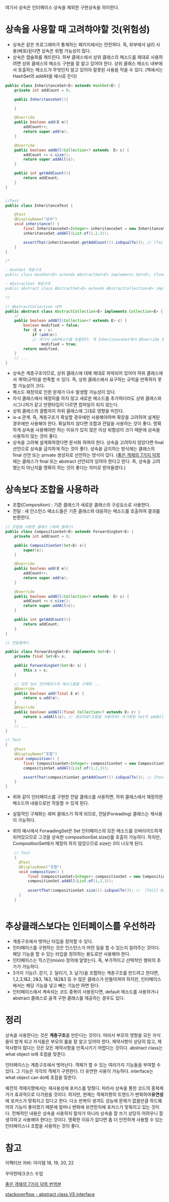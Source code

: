 여기서 상속은 인터페이스 상속을 제외한 구현상속을 의미한다.

# 상속을 사용할 때 고려햐야할 것(위험성)

-   상속은 같은 프로그래머가 통제하는 패키지에서는 안전하다. 즉, 외부에서 널리 사용(배포)된다면 상속은 위험 가능성이 많다.
-   상속은 캡슐화를 깨뜨린다. 하부 클래스에서 상위 클래스의 메소드를 제대로 사용하려면 상위 클래스의 메소드 구현을 잘 알고 있어야 한다. 상위 클래스 메소드 내부에서 호출하는 메소드가 무엇인지 알고 있어야 잘못된 사용을 막을 수 있다. (책에서는 HashSet의 addAll을 예시로 든다)

```java
public class InheritanceSet<E> extends HashSet<E> {
    private int addCount = 0;

    public InheritanceSet(){

    }

    @Override
    public boolean add(E e){
        addCount++;
        return super.add(e);
    }

    @Override
    public boolean addAll(Collection<? extends  E> c) {
        addCount += c.size();
        return super.addAll(c);
    }

    public int getAddCount(){
        return addCount;
    }
}


//Test
public class InheritanceTest {

    @Test
    @DisplayName("상속")
    void inheritance() {
        final InheritanceSet<Integer> inheritanceSet = new InheritanceSet<>();
        inheritanceSet.addAll(List.of(1,2,3));

        assertThat(inheritanceSet.getAddCount()).isEqualTo(3); // [fail] but was : 6
    }
}
```

```java
/*

- HashSet 계층구조
public class HashSet<E> extends AbstractSet<E> implements Set<E>, Cloneable, java.io.Serializable

- AbstractSet 계층구조
public abstract class AbstractSet<E> extends AbstractCollection<E> implements Set<E>

*/

// AbstractCollection 내부
public abstract class AbstractCollection<E> implements Collection<E> {
    // ...
    public boolean addAll(Collection<? extends E> c) {
        boolean modified = false;
        for (E e : c)
            if (add(e)) 
            // 여기서 add메소드를 호출한다. 즉 InheritanceSet에서 @Override 된 add를 다시 호출한다.
                modified = true;
        return modified;
    }
    // ...
}
```

-   상속은 계층구조이므로, 상위 클래스에 대해 제대로 파악되어 있어야 하위 클래스에서 계약(규약)을 만족할 수 있다. 즉, 상위 클래스에서 요구하는 규칙을 만족하지 못할 가능성이 크다.
-   메소드 재정의로 인한 문제가 다수 발생할 가능성이 있다.
-   자식 클래스에서 재정의를 하지 않고 새로운 메소드를 추가하더라도 상위 클래스와 시그니처가 같고 반환타입이 다르면 컴파일이 되지 않는다.
-   상위 클래스의 결함까지 하위 클래스에 그대로 영향을 미친다.
-   is-a 관계. 즉, 계층구조가 확실할 경우에만 사용해야하며 확장을 고려하여 설계된 경우에만 사용해야 한다. 확실하지 않다면 조합과 전달을 사용하는 것이 좋다. 명확하게 상속을 사용해야만 하는 이유가 있지 않은 이상 위험성이 크기 때문에 상속을 사용하지 않는 것이 좋다.
-   상속을 고려해 설계화하였다면 문서화 하여야 한다. 상속을 고려하지 않았다면 final 선언으로 상속을 금지하게 하는 것이 좋다. 상속을 금지하는 방식에는 클래스의 final 선언 또는 private 생성자로 선언하는 방식이 있다. ([좋은 객체의 7가지 덕목](https://codingnuri.com/seven-virtues-of-good-object/)에는 클래스가 final 또는 abstract 선언되어 있어야 한다고 한다. 즉, 상속을 고려했는지 아닌지를 명확히 하는 것이 좋다는 의미로 받아들였다.)

# 상속보다 조합을 사용하라

-   조합(Composition) : 기존 클래스가 새로운 클래스의 구성요소로 사용한다.
-   전달 : 새 인스턴스 메소드들은 기존 클래스와 대응하는 메소드를 호출하여 결과를 반환한다.

```java
// 조합을 사용한 클래스 (래퍼 클래스)
public class CompositionSet<E> extends ForwardingSet<E> {
    private int addCount = 0;

    public CompositionSet(Set<E> s){
        super(s);
    }

    @Override
    public boolean add(E e){
        addCount++;
        return super.add(e);
    }

    @Override
    public boolean addAll(Collection<? extends  E> c) {
        addCount += c.size();
        return super.addAll(c);
    }

    public int getAddCount(){
        return addCount;
    }
}

// 전달클래스

public class ForwardingSet<E> implements Set<E> {
    private final Set<E> s;

    public ForwardingSet(Set<E> s) {
        this.s = s;
    }

    // 모든 Set 인터페이스의 메소드들을 구체화 ...
    @Override
    public boolean add(final E e) {
        return s.add(e);
    }
    @Override
    public boolean addAll(final Collection<? extends E> c) {
        return s.addAll(c); // 생성자로(조합을 사용하여) 초기화된 Set의 addAll을 호출
    }
    // ...
}

// Test
{
    @Test
    @DisplayName("조합")
    void composition() {
        final CompositionSet<Integer> compositionSet = new CompositionSet<>(new HashSet<>());
        compositionSet.addAll(List.of(1,2,3));

        assertThat(compositionSet.getAddCount()).isEqualTo(3); // [Passed]
    }
}
```

-   위와 같이 인터페이스를 구현한 전달 클래스를 사용하면, 하위 클래스에서 재정의한 메소드의 내용으로만 작동할 수 있게 된다.

-   실질적인 구체화는 래퍼 클래스가 하게 되므로, 전달(Forwading) 클래스는 재사용이 가능하다.
-   위의 예시에서 ForwadingSet은 Set 인터페이스의 모든 메소드를 오버라이드하게 되어있으므로 그것을 상속한 compositionSet.size()를 호출이 가능하다. 하지만, CompositionSet에서 재정의 하지 않았으므로 size는 0이 나오게 된다.
    
```java
    // Test
    {
      @Test
      @DisplayName("조합")
      void composition() {
          final CompositionSet<Integer> compositionSet = new CompositionSet<>(new HashSet<>());
          compositionSet.addAll(List.of(1,2,3));
    
          assertThat(compositionSet.size()).isEqualTo(3); //  [fail] but was : 0
      }
    }
    
```


# 추상클래스보다는 인터페이스를 우선하라

-   계층구조에서 벗어난 타입을 정의할 수 있다.
-   인터페이스를 구현하는 것은 인스턴스가 어떤 일을 할 수 있는지 알려주는 것이다. 해당 기능을 할 수 있는 타입을 정의하는 용도로만 사용해야 한다.
-   인터페이스는 믹스인(mixin) 정의에 알맞는다. 즉, 부가적이고 선택적인 행위의 추가가 가능하다.
-   3가지 기능(1. 걷기, 2. 달리기, 3. 날기)을 조합하는 계층구조를 만드려고 한다면, 1,2,3,1&2, 2&3, 1&3, 1&2&3 등 수 많은 클래스가 만들어져야 하지만, 인터페이스에서는 해당 기능을 넣고 빼는 기능만 하면 된다.
-   인터페이스에서 계속되는 코드 중복이 사용된다면, default 메소드를 사용하거나 abstract 클래스로 골격 구현 클래스를 제공하는 경우도 있다.

# 정리

상속을 사용한다는 것은 **계층구조**를 만든다는 것이다. 따라서 부모의 영향을 모든 자식들이 받게 되고 자식들은 부모의 룰을 잘 알고 있어야 한다. 제약사항이 상당히 많고, 제약사항이 많다는 것은 모든 제약사항을 만족시키기 어렵다는 것이다. abstract class는 what object is에 초점을 맞춘다.

인터페이스는 계층구조에서 벗어난다. 객체가 할 수 있는 여러가지 기능들을 부여할 수 있다. 그 기능은 각각의 객체가 구현한다. 더 유연한 사용이 가능하다. interface는 what object can do에 초점을 맞춘다.

예전의 객체지향에서는 재사용성에 포커스를 맞췄다. 따라서 상속을 통한 코드의 중복제거가 효과적으로 다가왔을 것이다. 하지만, 현재는 객체지향의 트렌드가 변화하여**유연성**에 포커스가 맞춰지고 있다고 한다. 다소 반복이 생겨도 성능에 문제가 없을만큼 하드웨어의 기능이 좋아졌기 때문에 얼마나 변화에 유연한지에 포커스가 맞춰지고 있는 것이다. 전체적인 내용은 상속을 사용하지 말자가 아니라 상속을 잘 쓰기 상당히 어려우니 잘 생각하고 사용해야 한다는 것이다. 명확한 이유가 없다면 좀 더 안전하게 사용할 수 있는 인터페이스나 조합을 사용하는 것이 좋다.

# 참고

이팩티브 자바: 아이템 18, 19, 20, 22

우아한테크코스 수업

[좋은 객체의 7가지 덕목 번역본](https://codingnuri.com/seven-virtues-of-good-object/)

[stackoverflow - abstract class VS interface](https://stackoverflow.com/questions/479142/when-to-use-an-interface-instead-of-an-abstract-class-and-vice-versa)